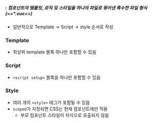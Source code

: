 ##### : 컴포넌트의 템플릿, 로직 및 스타일을 하나의 파일로 묶어낸 특수한 파일 형식 (==*.vue==)

+ 일반적으로 Template -> Script -> style 순서로 작성 

### Template
+ 최상위 template 블록 하나만 포함할 수 있음
### Script
+ `<script setup>` 블록을 하나만 포함할 수 있음
### Style
+ 여러 개의 `<style>` 태그가 포함될 수 있음 
+ `scoped`가 지정되면 CSS는 현재 컴포넌트에만 적용
	+ 부모 컴포넌트 스타일이 자식으로 유출되지 않음
	
